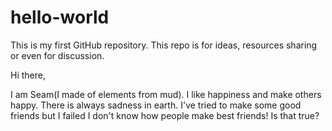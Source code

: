 # hello-world
This is my first GitHub repository. This repo is for ideas, resources sharing or even for discussion.


Hi there,


I am Seam(I made of elements from mud). I like happiness and make others happy. 
There is always sadness in earth. I've tried to make some good friends but I 
failed I don't know how people make best friends! Is that true?
